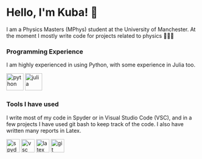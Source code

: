 # Hello, I'm Kuba! :wave:
I am a Physics Masters (MPhys) student at the University of Manchester. At the moment I mostly write code for projects related to physics 🧑‍💻🔭

### Programming Experience
I am highly experienced in using Python, with some experience in Julia too.
<p align="left">
<img src="https://cdn.jsdelivr.net/gh/devicons/devicon@latest/icons/python/python-original.svg" alt="python" width="45" height="45"/>
<img src="https://cdn.jsdelivr.net/gh/devicons/devicon@latest/icons/julia/julia-original.svg" alt="julia" width="45" height="45"/>
</p>

### Tools I have used
I write most of my code in Spyder or in Visual Studio Code (VSC), and in a few projects I have used git bash to keep track of the code. I also have written many reports in Latex.
<p align="left">
<img src="https://cdn.jsdelivr.net/gh/devicons/devicon@latest/icons/spyder/spyder-original.svg" alt="spyder" width="35" height="35"/>
<img src="https://cdn.jsdelivr.net/gh/devicons/devicon@latest/icons/vscode/vscode-original.svg" alt="vsc" width="35" height="35"/>
<img src="https://cdn.jsdelivr.net/gh/devicons/devicon@latest/icons/latex/latex-original.svg" alt="latex" width="35" height="35"/>
<img src="https://cdn.jsdelivr.net/gh/devicons/devicon@latest/icons/git/git-original.svg" alt="git" width="35" height="35"/>

</p>

<!---
zillakuba/zillakuba is a ✨ special ✨ repository because its `README.md` (this file) appears on your GitHub profile.
You can click the Preview link to take a look at your changes.
--->


